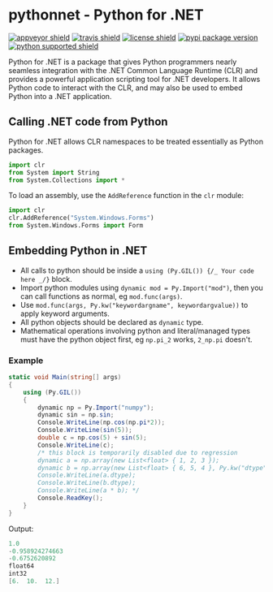 # pythonnet - Python for .NET

[![appveyor shield][]](https://ci.appveyor.com/project/pythonnet/pythonnet/branch/master)
[![travis shield][]](https://travis-ci.org/pythonnet/pythonnet)
[![license shield][]](./LICENSE)
[![pypi package version][]](https://pypi.python.org/pypi/pythonnet)
[![python supported shield][]](https://pypi.python.org/pypi/pythonnet)

Python for .NET is a package that gives Python programmers nearly
seamless integration with the .NET Common Language Runtime (CLR) and
provides a powerful application scripting tool for .NET developers.
It allows Python code to interact with the CLR, and may also be used to
embed Python into a .NET application.

## Calling .NET code from Python

Python for .NET allows CLR namespaces to be treated essentially
as Python packages.

```python
import clr
from System import String
from System.Collections import *
```

To load an assembly, use the `AddReference` function in the `clr` module:

```python
import clr
clr.AddReference("System.Windows.Forms")
from System.Windows.Forms import Form
```

## Embedding Python in .NET

-   All calls to python should be inside
    a `using (Py.GIL()) {/_ Your code here _/}` block.
-   Import python modules using `dynamic mod = Py.Import("mod")`,
    then you can call functions as normal, eg `mod.func(args)`.
-   Use `mod.func(args, Py.kw("keywordargname", keywordargvalue))`
    to apply keyword arguments.
-   All python objects should be declared as `dynamic` type.
-   Mathematical operations involving python and literal/managed types must
    have the python object first, eg `np.pi_2` works, `2_np.pi` doesn't.

### Example

```csharp
static void Main(string[] args)
{
    using (Py.GIL())
    {
        dynamic np = Py.Import("numpy");
        dynamic sin = np.sin;
        Console.WriteLine(np.cos(np.pi*2));
        Console.WriteLine(sin(5));
        double c = np.cos(5) + sin(5);
        Console.WriteLine(c);
        /* this block is temporarily disabled due to regression
        dynamic a = np.array(new List<float> { 1, 2, 3 });
        dynamic b = np.array(new List<float> { 6, 5, 4 }, Py.kw("dtype", np.int32));
        Console.WriteLine(a.dtype);
        Console.WriteLine(b.dtype);
        Console.WriteLine(a * b); */
        Console.ReadKey();
    }
}
```

Output:

```c
1.0
-0.958924274663
-0.6752620892
float64
int32
[6.  10.  12.]
```

[appveyor shield]: https://img.shields.io/appveyor/ci/pythonnet/pythonnet/master.svg?label=AppVeyor

[license shield]: https://img.shields.io/badge/license-MIT-blue.svg

[pypi package version]: https://img.shields.io/pypi/v/pythonnet.svg

[python supported shield]: https://img.shields.io/pypi/pyversions/pythonnet.svg

[travis shield]: https://img.shields.io/travis/pythonnet/pythonnet/master.svg?label=Travis
